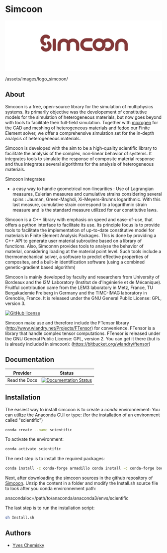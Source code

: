 Simcoon
=========


[![Simcoon Logo](https://github.com/3MAH/3mah.github.io/blob/master/assets/images/logo_simcoon/simcoon_logo_text.png?raw=true)](https://github.com/3MAH/simcoon)

/assets/images/logo_simcoon/

About
-----

Simcoon is a free, open-source library for the simulation of multiphysics systems. Its primarily objective was the developement of constitutive models for the simulation of heterogeneous materials, but now goes beyond with tools to facilitate their full-field simulation. Together with [microgen](https://github.com/3MAH/microgen) for the CAD and meshing of heterogeneous materials and [fedoo](https://github.com/3MAH/fedoo) our Finite Element solver, we offer a comprehensive simulation set for the in-depth analysis of heterogeneous materials.

Simcoon is developed with the aim to be a high-quality scientific library to facilitate the analysis of the complex, non-linear behavior of systems. It integrates tools to simulate the response of composite material response and thus integrates several algorithms for the analysis of heterogeneous materials.

Simcoon integrates 
- a easy way to handle geometrical non-linearities : Use of Lagrangian measures, Eulerian measures and cumulative strains considering several spins : Jauman, Green-Maghdi, Xi-Meyers-Bruhns logarithmic. With this last measure, cumulative strain correspond to a logarithmic strain measure and is the standard measure utilized for our constitutive laws. 

Simcoon is a C++ library with emphasis on speed and ease-of-use, that offers a python interface to facilitate its use. Its principle focus is to provide tools to facilitate the implementation of up-to-date constitutive model for materials in Finite Element Analysis Packages. This is done by providing a C++ API to generate user material subroutine based on a library of functions. Also, Simconnn provides tools to analyse the behavior of material, considering loading at the material point level. Such tools include a thermomechanical solver, a software to predict effective properties of composites, and a built-in identification software (using a combined genetic-gradient based algorithm)

Simcoon is mainly developed by faculty and researchers from University of Bordeaux and the I2M Laboratory (Institut de d'Ingénierie et de Mécanique). Fruitful contribution came from the LEM3 laboratory in Metz, France, TU Bergakademie Freiberg in Germany and the TIMC-IMAG laboratory in Grenoble, France. It is released under the GNU General Public License: GPL, version 3.

[![GitHub license](https://img.shields.io/badge/licence-GPL%203-blue.svg)](https://github.com/chemiskyy/simcoon/blob/master/LICENSE.txt)

Simcoon make use and therefore include the FTensor library (http://www.wlandry.net/Projects/FTensor) for convenience. FTensor is a library that handle complex tensor computations. FTensor is released under the GNU General Public License: GPL, version 2. You can get it there (but is is already included in simcoon): (https://bitbucket.org/wlandry/ftensor)

Documentation
--------------

Provider      | Status
--------      | ------
Read the Docs | [![Documentation Status](https://readthedocs.org/projects/simcoon/badge/?version=latest&style=plastic)](http://simcoon.readthedocs.io/en/latest)


Installation
------------

The easiest way to install simcoon is to create a *conda* environnement: You can utilize the Anaconda GUI or type:
(for the installation of an environment called "scientific")

```bash
conda create --name scientific
```

To activate the environment: 

```bash
conda activate scientific
```

The next step is to install the required packages:

```bash
conda install -c conda-forge armadillo conda install -c conda-forge boost conda install -c conda-forge cgal conda install -c conda-forge numpy
```

Next, after downloading the simcoon sources in the github repository of [Simcoon](https://github.com/3MAH/simcoon). Unzip the content in a folder and modify the Install.sh source file to look after you conda environnement path:

anacondaloc=/path/to/anaconda/anaconda3/envs/scientific

The last step is to run the installation script:

```bash
sh Install.sh
```

Authors
-------
* [Yves Chemisky](https://github.com/chemiskyy)